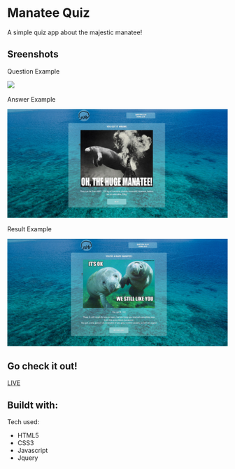 # Manatee Quiz

A simple quiz app about the majestic manatee!

## Sreenshots

Question Example

![](app-screenshots/manatee-app-question-example.png)

Answer Example

![](app-screenshots/manatee-quiz-question-answer-example.png)

Result Example

![](app-screenshots/manatee-quiz-result.png)


## Go check it out!

[LIVE](https://hp0809.github.io/Manatee-Quiz/)


## Buildt with:
Tech used:
 * HTML5
 * CSS3
 * Javascript
 * Jquery

